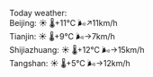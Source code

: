 Today weather:  
Beijing: ☀️ 🌡️+11°C 🌬️↗11km/h  
Tianjin: ☀️ 🌡️+9°C 🌬️→7km/h  
Shijiazhuang: ☀️ 🌡️+12°C 🌬️→15km/h  
Tangshan: ☀️ 🌡️+5°C 🌬️→12km/h  
